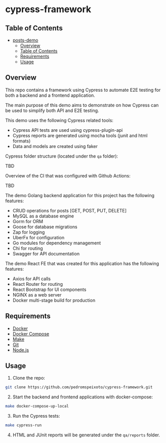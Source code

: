 # cypress-framework

## Table of Contents

- [posts-demo](#posts-demo)
  - [Overview](#overview)
  - [Table of Contents](#table-of-contents)
  - [Requirements](#requirements)
  - [Usage](#usage)

## Overview

This repo contains a framework using Cypress to automate E2E testing for both a backend and a frontend application.

The main purpose of this demo aims to demonstrate on how Cypress can be used to simplify both API and E2E testing.

This demo uses the following Cypress related tools:
- Cypress API tests are used using cypress-plugin-api
- Cypress reports are generated using mocha tools (junit and html formats)
- Data and models are created using faker

Cypress folder structure (located under the `qa` folder):

TBD

Overview of the CI that was configured with Github Actions:

TBD

The demo Golang backend application for this project has the following features:
- CRUD operations for posts [GET, POST, PUT, DELETE]
- MySQL as a database engine
- Gorm for ORM
- Goose for database migrations
- Zap for logging
- UberFx for configuration
- Go modules for dependency management
- Chi for routing
- Swagger for API documentation

The demo React FE that was created for this application has the following features:
- Axios for API calls
- React Router for routing
- React Bootstrap for UI components
- NGINX as a web server
- Docker multi-stage build for production

## Requirements

- [Docker](https://docs.docker.com/get-docker/)
- [Docker Compose](https://docs.docker.com/compose/install/)
- [Make](https://www.gnu.org/software/make/)
- [Git](https://git-scm.com/downloads)
- [Node.js](https://nodejs.org/en/download/)

## Usage

1. Clone the repo:

```bash
git clone https://github.com/pedromspeixoto/cypress-framework.git
```

2. Start the backend and frontend applications with docker-compose:

```bash
make docker-compose-up-local
```

3. Run the Cypress tests:

```bash
make cypress-run
```

4. HTML and JUnit reports will be generated under the `qa/reports` folder.